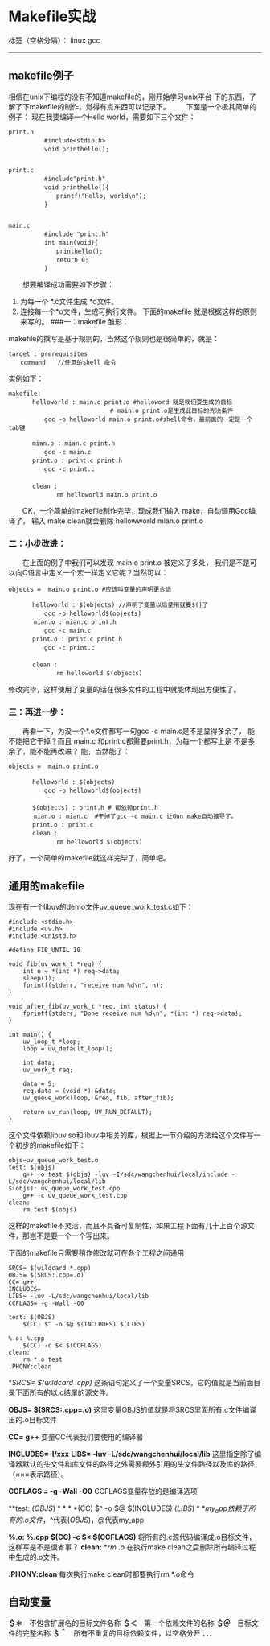 # Makefile实战

标签（空格分隔）： linux gcc

---

## makefile例子
相信在unix下编程的没有不知道makefile的，刚开始学习unix平台
下的东西，了解了下makefile的制作，觉得有点东西可以记录下。
　　下面是一个极其简单的例子：
现在我要编译一个Hello world，需要如下三个文件：

    print.h
    　　　　　　#include<stdio.h>
    　　　　　　void printhello();


    print.c
    　　　　　　#include"print.h"
    　　　　　　void printhello(){
    　　　　　　　　printf("Hello, world\n");
    　　　　　　}


    main.c
    　　　　　　#include "print.h"
    　　　　　　int main(void){
    　　　　　　　　printhello();
    　　　　　　　　return 0;
    　　　　　　}

　　想要编译成功需要如下步骤：
  1. 为每一个 *.c文件生成 *o文件。 　　
  2. 连接每一个*o文件，生成可执行文件。
  下面的makefile 就是根据这样的原则来写的。
  ###一：makefile 雏形：

makefile的撰写是基于规则的，当然这个规则也是很简单的，就是：

    target : prerequisites 
    　　command　　//任意的shell 命令

实例如下：

    makefile:
    　　　　helloworld : main.o print.o #helloword 就是我们要生成的目标
    　　　　　　　　　　　　　　　　　# main.o print.o是生成此目标的先决条件
    　　　　　　gcc -o helloworld main.o print.o#shell命令，最前面的一定是一个tab键
    
    　　　　mian.o : mian.c print.h
    　　　　　　gcc -c main.c
    　　　　print.o : print.c print.h
    　　　　　　gcc -c print.c
    　　　　
    　　　　clean :　　　　　　　　　　
    　　　　　　　　rm helloworld main.o print.o

　　OK，一个简单的makefile制作完毕，现成我们输入 make，自动调用Gcc编译了，
输入 make clean就会删除 hellowworld mian.o print.o

### 二：小步改进：


　　在上面的例子中我们可以发现 main.o print.o 被定义了多处，
我们是不是可以向C语言中定义一个宏一样定义它呢？当然可以：

    objects =  main.o print.o #应该叫变量的声明更合适
    
    　　　　helloworld : $(objects) //声明了变量以后使用就要$()了
    　　　　　　gcc -o helloworld$(objects)
    　　　  mian.o : mian.c print.h
    　　　　　　gcc -c main.c
    　　　　print.o : print.c print.h
    　　　　　　gcc -c print.c
    　　　　
    　　　　clean :　　　　　　　　　　
    　　　　　　　　rm helloworld $(objects)

修改完毕，这样使用了变量的话在很多文件的工程中就能体现出方便性了。

### 三：再进一步：
　　再看一下，为没一个*.o文件都写一句gcc -c main.c是不是显得多余了，
能不能把它干掉？而且 main.c 和print.c都需要print.h，为每一个都写上是
不是多余了，能不能再改进？
能，当然能了：

    objects =  main.o print.o
    
    　　　　helloworld : $(objects) 
    　　　　　　gcc -o helloworld$(objects)
    　　　　
    　　　　$(objects) : print.h # 都依赖print.h
    　　　  mian.o : mian.c  #干掉了gcc -c main.c 让Gun make自动推导了。
    　　　　print.o : print.c 　　　　
    　　　　clean :　　　　　　　　　　
    　　　　　　　　rm helloworld $(objects)

好了，一个简单的makefile就这样完毕了，简单吧。

## 通用的makefile

现在有一个libuv的demo文件uv_queue_work_test.c如下：

    #include <stdio.h>
    #include <uv.h>
    #include <unistd.h>
    
    #define FIB_UNTIL 10
    
    void fib(uv_work_t *req) {
        int n = *(int *) req->data;
        sleep(1);
        fprintf(stderr, "receive num %d\n", n);
    }
    
    void after_fib(uv_work_t *req, int status) {
        fprintf(stderr, "Done receive num %d\n", *(int *) req->data);
    }
    
    int main() {
    	uv_loop_t *loop;
        loop = uv_default_loop();
    
        int data;
        uv_work_t req;
    	
        data = 5;
    	req.data = (void *) &data;
    	uv_queue_work(loop, &req, fib, after_fib);
    	
        return uv_run(loop, UV_RUN_DEFAULT);
    }
这个文件依赖libuv.so和libuv中相关的库，根据上一节介绍的方法给这个文件写一个初步的makefile如下：

    objs=uv_queue_work_test.o
    test: $(objs)
    	g++ -o test $(objs) -luv -I/sdc/wangchenhui/local/include -L/sdc/wangchenhui/local/lib
    $(objs): uv_queue_work_test.cpp
    	g++ -c uv_queue_work_test.cpp
    clean:
    	rm test $(objs)

这样的makefile不灵活，而且不具备可复制性，如果工程下面有几十上百个源文件，那岂不是要一个一个写出来。

下面的makefile只需要稍作修改就可在各个工程之间通用

    SRCS= $(wildcard *.cpp)
    OBJS= $(SRCS:.cpp=.o)
    CC= g++
    INCLUDES=
    LIBS= -luv -L/sdc/wangchenhui/local/lib
    CCFLAGS= -g -Wall -O0
    
    test: $(OBJS)
    	$(CC) $^ -o $@ $(INCLUDES) $(LIBS)
    
    %.o: %.cpp
    	$(CC) -c $< $(CCFLAGS)
    clean:
    	rm *.o test
    .PHONY:clean

**SRCS= $(wildcard *.cpp)**
这条语句定义了一个变量SRCS，它的值就是当前面目录下面所有的以.c结尾的源文件。

**OBJS= $(SRCS:.cpp=.o)**
这里变量OBJS的值就是将SRCS里面所有.c文件编译出的.o目标文件

**CC= g++**
变量CC代表我们要使用的编译器

**INCLUDES=-I/xxx**
**LIBS= -luv -L/sdc/wangchenhui/local/lib**
这里指定除了编译器默认的头文件和库文件的路径之外需要额外引用的头文件路径以及库的路径（×××表示路径）。

**CCFLAGS = -g -Wall -O0**
CCFLAGS变量存放的是编译选项

**test: $(OBJS)**
**$(CC) $^ -o $@ $(INCLUDES) $(LIBS)**
my_app依赖于所有的.o文件，$^代表$(OBJS)，$@代表my_app

**%.o: %.cpp**
**$(CC) -c $< $(CCFLAGS)**
将所有的.c源代码编译成.o目标文件，这样写是不是很省事？
**clean:**
**rm *.o**
在执行make clean之后删除所有编译过程中生成的.o文件。

**.PHONY:clean**
每次执行make clean时都要执行rm *.o命令

## 自动变量

**＄＊**　不包含扩展名的目标文件名称
**＄＜**　第一个依赖文件的名称
**＄＠**　目标文件的完整名称
**＄＾**　所有不重复的目标依赖文件，以空格分开
．．．